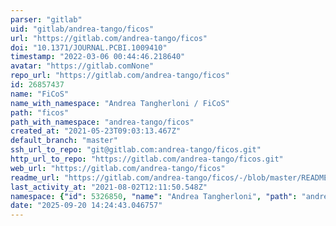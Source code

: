 ```yaml
---
parser: "gitlab"
uid: "gitlab/andrea-tango/ficos"
url: "https://gitlab.com/andrea-tango/ficos"
doi: "10.1371/JOURNAL.PCBI.1009410"
timestamp: "2022-03-06 00:44:46.218640"
avatar: "https://gitlab.comNone"
repo_url: "https://gitlab.com/andrea-tango/ficos"
id: 26857437
name: "FiCoS"
name_with_namespace: "Andrea Tangherloni / FiCoS"
path: "ficos"
path_with_namespace: "andrea-tango/ficos"
created_at: "2021-05-23T09:03:13.467Z"
default_branch: "master"
ssh_url_to_repo: "git@gitlab.com:andrea-tango/ficos.git"
http_url_to_repo: "https://gitlab.com/andrea-tango/ficos.git"
web_url: "https://gitlab.com/andrea-tango/ficos"
readme_url: "https://gitlab.com/andrea-tango/ficos/-/blob/master/README.md"
last_activity_at: "2021-08-02T12:11:50.548Z"
namespace: {"id": 5326850, "name": "Andrea Tangherloni", "path": "andrea-tango", "kind": "user", "full_path": "andrea-tango", "parent_id": null, "avatar_url": "/uploads/-/system/user/avatar/4076783/avatar.png", "web_url": "https://gitlab.com/andrea-tango"}
date: "2025-09-20 14:24:43.046757"
---
```


